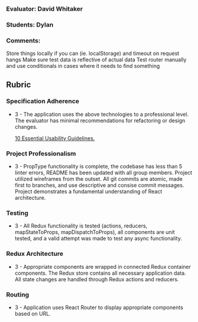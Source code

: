 ### Evaluator: David Whitaker
### Students: Dylan
### Comments:

Store things locally if you can (ie. localStorage) and timeout on request hangs
Make sure test data is reflective of actual data
Test router manually and use conditionals in cases where it needs to find something

## Rubric

### Specification Adherence

* 3 - The application uses the above technologies to a professional level. The
  evaluator has minimal recommendations for refactoring or design changes.

  [10 Essential Usability Guidelines.](https://speckyboy.com/10-essential-web-application-usability-guidelines/)

### Project Professionalism

* 3 - PropType functionality is complete, the codebase has less than 5 linter
  errors, README has been updated with all group members. Project utilized
  wireframes from the outset. All git commits are atomic, made first to
  branches, and use descriptive and consise commit messages. Project
  demonstrates a fundamental understanding of React architecture.

### Testing

* 3 - All Redux functionality is tested (actions, reducers, mapStateToProps, mapDispatchToProps), all
  components are unit tested, and a valid attempt was made to test any async
  functionality.

### Redux Architecture

* 3 - Appropriate components are wrapped in connected Redux container components. The Redux store contains all necessary      application data. All state changes are handled through Redux actions and reducers.

### Routing

* 3 - Application uses React Router to display appropriate components based on URL.
